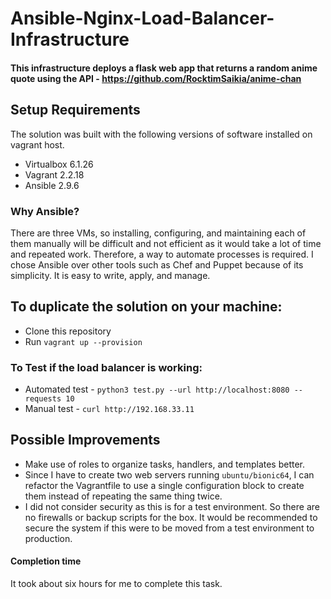 # Ansible-Nginx-Load-Balancer-Infrastructure

#### This infrastructure deploys a flask web app that returns a random anime quote using the API - https://github.com/RocktimSaikia/anime-chan

Setup Requirements
-----
The solution was built with the following versions of software installed on vagrant host. 
- Virtualbox 6.1.26
- Vagrant 2.2.18 
- Ansible 2.9.6


### Why Ansible?
There are three VMs, so installing, configuring, and maintaining each of them manually will be difficult and not efficient as it would take a lot of time and repeated work. Therefore, a way to automate processes is required. I chose Ansible over other tools such as Chef and Puppet because of its simplicity. It is easy to write, apply, and manage.


To duplicate the solution on your machine:
-----
  * Clone this repository
  * Run `vagrant up --provision`
  
### To Test if the load balancer is working:
- Automated test - `python3 test.py --url http://localhost:8080 --requests 10`
- Manual test - `curl http://192.168.33.11`


Possible Improvements
-----
* Make use of roles to organize tasks, handlers, and templates better.
* Since I have to create two web servers running `ubuntu/bionic64`, I can refactor the Vagrantfile to use a single configuration block to create them instead of repeating the same thing twice. 
* I did not consider security as this is for a test environment. So there are no firewalls or backup scripts for the box. It would be recommended to secure the system if this were to be moved from a test environment to production.

#### Completion time  
It took about six hours for me to complete this task.


